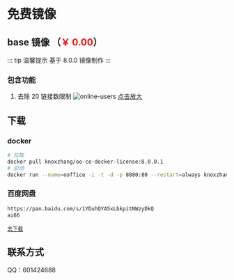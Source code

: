 # 免费镜像

## base 镜像 （<span style="color:red">￥ 0.00</span>）

<!-- <span style="color:#000000;font-size:16px;text-decoration:line-through">￥99.00</span> -->

::: tip 温馨提示
基于 8.0.0 镜像制作
:::

### 包含功能

1. 去除 20 链接数限制
   ![online-users](/pay/online-users.png)
   <a href="../pay/online-users.png" target="_blank">点击放大</a>


## 下载

### docker
```sh
# 拉取
docker pull knoxzhang/oo-ce-docker-license:8.0.0.1
# 启动
docker run --name=ooffice -i -t -d -p 8080:80 --restart=always knoxzhang/oo-ce-docker-license:8.0.0.1
```
### 百度网盘

```sh
https://pan.baidu.com/s/1YDuhQYA5xLbkpitNWzyDkQ
ai66
```

<a style="font-size:12px" href="https://hub.docker.com/r/knoxzhang/oo-ce-docker-license" target="_blank">去下载</a>

## 联系方式

QQ：601424688

<script setup>
import Footer from '../components/Footer.vue'
</script>

<Footer tip=" "/>
